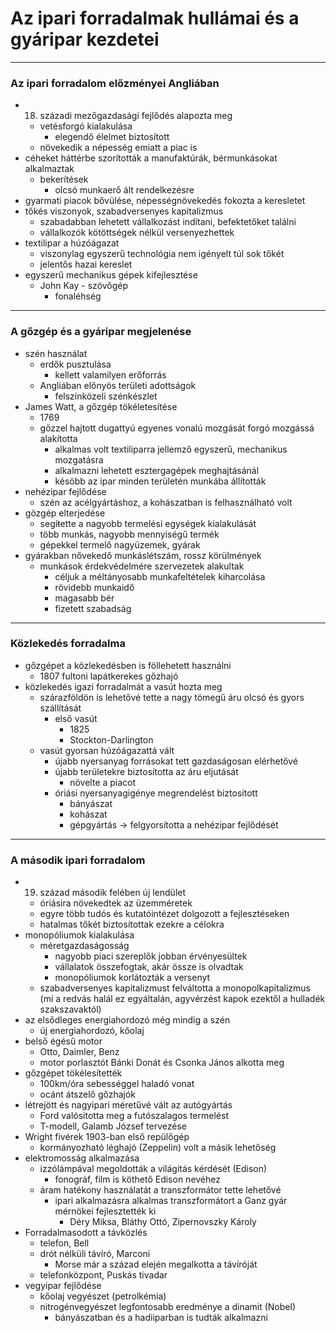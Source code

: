 # Az ipari forradalmak hullámai és a gyáripar kezdetei
---
### Az ipari forradalom előzményei Angliában
- 18. századi mezőgazdasági fejlődés alapozta meg
	- vetésforgó kialakulása
		- elegendő élelmet biztosított
	- növekedik a népesség emiatt a piac is
- céheket háttérbe szorították a manufaktúrák, bérmunkásokat alkalmaztak
	- bekerítések
		-  olcsó munkaerő ált rendelkezésre
- gyarmati piacok bővülése, népességnövekedés fokozta a keresletet
- tőkés viszonyok, szabadversenyes kapitalizmus
	- szabadabban lehetett vállalkozást indítani, befektetőket találni
	- vállalkozók kötöttségek nélkül versenyezhettek
- textilipar a húzóágazat
	- viszonylag egyszerű technológia nem igényelt túl sok tőkét
	- jelentős hazai kereslet
- egyszerű mechanikus gépek kifejlesztése
	- John Kay - szövőgép
		- fonaléhség
---
### A gőzgép és a gyáripar megjelenése
- szén használat
	- erdők pusztulása
		- kellett valamilyen erőforrás
	- Angliában előnyös területi adottságok
		- felszínközeli szénkészlet
- James Watt, a gőzgép tökéletesítése
	- 1769
	- gőzzel hajtott dugattyú egyenes vonalú mozgását forgó mozgássá alakította
		- alkalmas volt textiliparra jellemző egyszerű, mechanikus mozgatásra
		- alkalmazni lehetett esztergagépek meghajtásánál
		- késöbb az ipar minden területén munkába állították
- nehézipar fejlődése
	- szén az acélgyártáshoz, a kohászatban is felhasználható volt
- gözgép elterjedése
	- segíŧette a nagyobb termelési egységek kialakulását
	- több munkás, nagyobb mennyiségű termék
	- gépekkel termelő nagyüzemek, gyárak
- gyárakban nővekedő munkáslétszám, rossz körülmények
	- munkások érdekvédelmére szervezetek alakultak
		- céljuk a méltányosabb munkafeltételek kiharcolása
		- rövidebb munkaidő
		- magasabb bér
		- fizetett szabadság
---
### Közlekedés forradalma
- gőzgépet a közlekedésben is föllehetett használni
	- 1807 fultoni lapátkerekes gőzhajó
- közlekedés igazi forradalmát a vasút hozta meg
	- szárazföldön is lehetővé tette a nagy tömegű áru olcsó és gyors szállítását
		- első vasút
			- 1825
			- Stockton-Darlington
	- vasút gyorsan húzóágazattá vált
		- újabb nyersanyag forrásokat tett gazdaságosan elérhetővé
		- újabb területekre biztosította az áru eljutását
			- növelte a piacot
		- óriási nyersanyagigénye megrendelést biztosított
			- bányászat
			- kohászat
			- gépgyártás
			-> felgyorsította a nehézipar fejlődését
---
### A második ipari forradalom
- 19. század második felében új lendület
	- óriásira növekedtek az üzemméretek
	- egyre több tudós és kutatóintézet dolgozott a fejlesztéseken
	- hatalmas tőkét biztosítottak ezekre a célokra
- monopóliumok kialakulása
	- méretgazdaságosság
		- nagyobb piaci szereplők jobban érvényesültek
		- vállalatok összefogtak, akár össze is olvadtak
		- monopóliumok korlátozták a versenyt
	- szabadversenyes kapitalizmust felváltotta a monopolkapitalizmus (mi a redvás halál ez egyáltalán, agyvérzést kapok ezektől a hulladék szakszavaktól)
- az elsődleges energiahordozó még mindig a szén
	- új energiahordozó, kőolaj
- belső égésű motor
	- Otto, Daimler, Benz
	- motor porlasztót Bánki Donát és Csonka János alkotta meg
- gőzgépet tökélesítették
	- 100km/óra sebességgel haladó vonat
	- ocánt átszelő gőzhajók
- létrejött és nagyipari méretűvé vált az autógyártás
	- Ford valósitotta meg a futószalagos termelést
	- T-modell, Galamb József tervezése
- Wright fivérek 1903-ban első repülőgép
	- kormányozható léghajó (Zeppelin) volt a másik lehetőség
- elektromosság alkalmazása
	- izzólámpával megoldották a világítás kérdését (Edison)
		- fonográf, film is köthető Edison nevéhez
	- áram hatékony használatát a transzformátor tette lehetővé
		- ipari alkalmazásra alkalmas transzformátort a Ganz gyár mérnökei fejlesztették ki
			- Déry Miksa, Bláthy Ottó, Zipernovszky Károly
- Forradalmasodott a távközlés
	- telefon, Bell
	- drót nélküli távíró, Marconi
		- Morse már a század elején megalkotta a távíróját
	- telefonközpont, Puskás tivadar
- vegyipar fejlődése
	- kőolaj vegyészet (petrolkémia)
	- nitrogénvegyészet legfontosabb eredménye a dinamit (Nobel)
		- bányászatban és a hadiiparban is tudták alkalmazni
